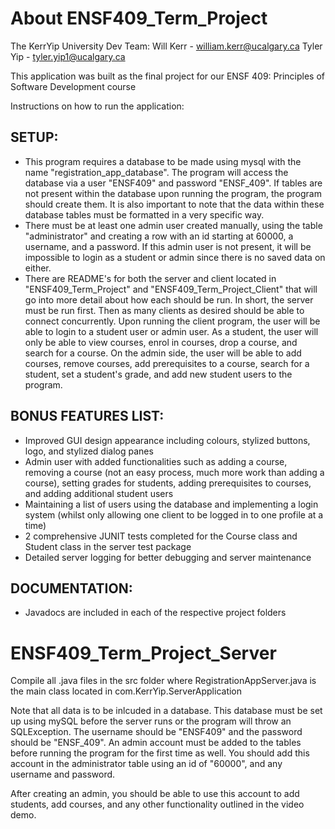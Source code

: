 # About ENSF409_Term_Project
The KerrYip University Dev Team:
Will Kerr - william.kerr@ucalgary.ca
Tyler Yip - tyler.yip1@ucalgary.ca

This application was built as the final project for our ENSF 409: Principles of Software Development course

Instructions on how to run the application:

## SETUP:
- This program requires a database to be made using mysql with the name "registration_app_database". The program will access the database via a user "ENSF409" and password "ENSF_409". 
  If tables are not present within the database upon running the program, the program should create them. It is also important to note that the data within these database tables must 
  be formatted in a very specific way. 
- There must be at least one admin user created manually, using the table "administrator" and creating a row with an id starting at 60000, a username, and a password. If this admin user 
  is not present, it will be impossible to login as a student or admin since there is no saved data on either. 
- There are README's for both the server and client located in "ENSF409_Term_Project" and "ENSF409_Term_Project_Client" that will go into more detail about how each should be run. 
  In short, the server must be run first. Then as many clients as desired should be able to connect concurrently. Upon running the client program, the user will be able to login to a 
  student user or admin user. As a student, the user will only be able to view courses, enrol in courses, drop a course, and search for a course. On the admin side, the user will be able
  to add courses, remove courses, add prerequisites to a course, search for a student, set a student's grade, and add new student users to the program. 

## BONUS FEATURES LIST:
- Improved GUI design appearance including colours, stylized buttons, logo, and stylized dialog panes
- Admin user with added functionalities such as adding a course, removing a course (not an easy process, much more work than adding a course), setting grades for students, 
  adding prerequisites to courses, and adding additional student users
- Maintaining a list of users using the database and implementing a login system (whilst only allowing one client to be logged in to one profile at a time)
- 2 comprehensive JUNIT tests completed for the Course class and Student class in the server test package
- Detailed server logging for better debugging and server maintenance 

## DOCUMENTATION:
- Javadocs are included in each of the respective project folders


# ENSF409_Term_Project_Server

Compile all .java files in the src folder where RegistrationAppServer.java is the main class located in com.KerrYip.ServerApplication

Note that all data is to be inlcuded in a database. This database must be set up using mySQL before the server runs or the program will throw an SQLException. The username should be "ENSF409" and the password should be "ENSF_409". An admin account must be added to the tables before running the program for the first time as well. You should add this account in the administrator table using an id of "60000", and any username and password. 

After creating an admin, you should be able to use this account to add students, add courses, and any other functionality outlined in the video demo. 

